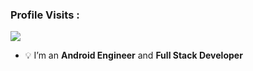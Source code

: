 
 ### Profile Visits :<br>
  <img src="https://profile-counter.glitch.me/gokulrajats/count.svg" />

 - 💡 I’m an  <strong>Android Engineer</strong> and <strong>Full Stack Developer</strong>
